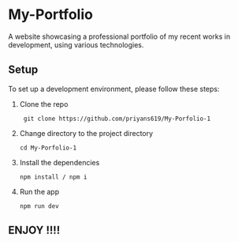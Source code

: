 # My-Portfolio
A website showcasing a professional portfolio of my recent works in development, using various technologies.

## Setup
To set up a development environment, please follow these steps:

1. Clone the repo

   ```shell
    git clone https://github.com/priyans619/My-Porfolio-1
   ```

2. Change directory to the project directory

    ```shell
    cd My-Porfolio-1
    ```

3. Install the dependencies
   
     ```shell
     npm install / npm i
      ```
4. Run the app
   
    ```shell
    npm run dev
    ```

## **ENJOY !!!!**

